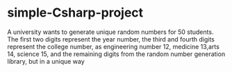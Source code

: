 # simple-Csharp-project
A university wants to generate unique random numbers for 50 students.
The first two digits represent the year number, the third and fourth digits represent the college number,
as engineering number 12, medicine 13,arts 14, science 15, 
and the remaining digits from the random number generation library, but in a unique way
